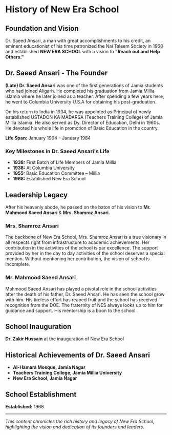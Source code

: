 # History of New Era School

## Foundation and Vision

Dr. Saeed Ansari, a man with great accomplishments to his credit, an eminent educationist of his time patronized the Nai Taleem Society in 1968 and established **NEW ERA SCHOOL** with a vision to **"Reach out and Help Others."**

## Dr. Saeed Ansari - The Founder

**(Late) Dr. Saeed Ansari** was one of the first generations of Jamia students who had joined Aligarh. He completed his graduation from Jamia Millia Islamia where he later joined as a teacher. After spending a few years here, he went to Columbia University U.S.A for obtaining his post-graduation.

On his return to India in 1934, he was appointed as Principal of newly established USTADON KA MADARSA (Teachers Training College) of Jamia Millia Islamia. He also served as Dy. Director of Education, Delhi in 1960s. He devoted his whole life in promotion of Basic Education in the country.

**Life Span:** January 1904 – January 1984

### Key Milestones in Dr. Saeed Ansari's Life

- **1938:** First Batch of Life Members of Jamia Millia
- **1938:** At Columbia University
- **1955:** Basic Education Committee – Millia
- **1968:** Established New Era School

## Leadership Legacy

After his heavenly abode, he passed on the baton of his vision to **Mr. Mahmood Saeed Ansari** & **Mrs. Shamroz Ansari**.

### Mrs. Shamroz Ansari

The backbone of New Era School, Mrs. Shamroz Ansari is a true visionary in all respects right from infrastructure to academic achievements. Her contribution in the activities of the school is par excellence. The support provided by her in the day to day activities of the school deserves a special mention. Without mentioning her contribution, the vision of school is incomplete.

### Mr. Mahmood Saeed Ansari

Mahmood Saeed Ansari has played a pivotal role in the school activities after the death of his father, Dr. Saeed Ansari. He has seen the school grow with him. His tireless effort has reaped fruit and the school has received recognition from the DOE. The fraternity of NES always looks up to him for guidance and support. His mentorship is a boon to the school.

## School Inauguration

**Dr. Zakir Hussain** at the inauguration of New Era School

## Historical Achievements of Dr. Saeed Ansari

- **Al-Hamara Mosque, Jamia Nagar**
- **Teachers Training College, Jamia Millia University**
- **New Era School, Jamia Nagar**

## School Establishment

**Established:** 1968

---

_This content chronicles the rich history and legacy of New Era School, highlighting the vision and dedication of its founders and leaders._
